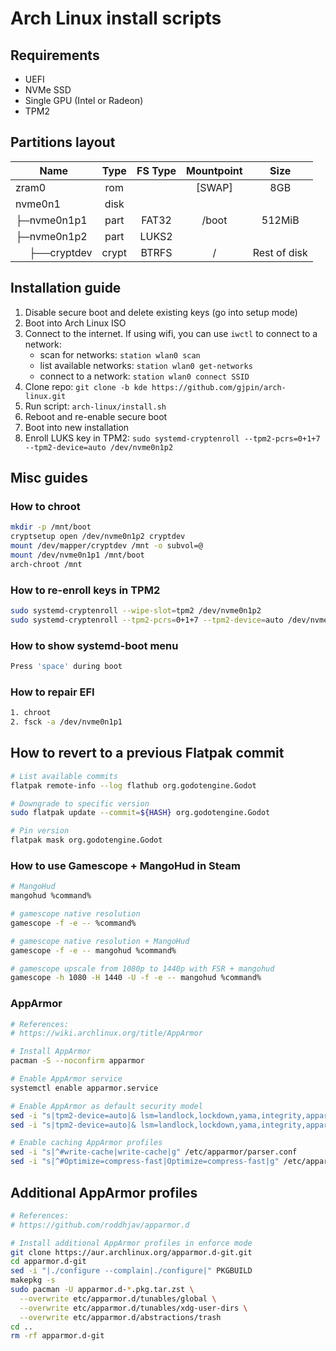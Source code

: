 # Arch Linux install scripts
## Requirements
- UEFI
- NVMe SSD
- Single GPU (Intel or Radeon)
- TPM2

## Partitions layout
| Name                                                 | Type  | FS Type | Mountpoint |      Size     |
| ---------------------------------------------------- | :---: | :-----: | :--------: | :-----------: |
| zram0                                                | rom   |         |   [SWAP]   |      8GB      |
| nvme0n1                                              | disk  |         |            |               |
| ├─nvme0n1p1                                          | part  |  FAT32  |    /boot   |    512MiB     |
| ├─nvme0n1p2                                          | part  |  LUKS2  |            |               |
| &nbsp;&nbsp;&nbsp;&nbsp;&nbsp;├──cryptdev            | crypt |  BTRFS  |     /      |  Rest of disk |

## Installation guide
1. Disable secure boot and delete existing keys (go into setup mode)
2. Boot into Arch Linux ISO
3. Connect to the internet. If using wifi, you can use `iwctl` to connect to a network:
   - scan for networks: `station wlan0 scan`
   - list available networks: `station wlan0 get-networks`
   - connect to a network: `station wlan0 connect SSID`
4. Clone repo: `git clone -b kde https://github.com/gjpin/arch-linux.git`
5. Run script: `arch-linux/install.sh`
6. Reboot and re-enable secure boot
7. Boot into new installation
8. Enroll LUKS key in TPM2: `sudo systemd-cryptenroll --tpm2-pcrs=0+1+7 --tpm2-device=auto /dev/nvme0n1p2`

## Misc guides
### How to chroot
```bash
mkdir -p /mnt/boot
cryptsetup open /dev/nvme0n1p2 cryptdev
mount /dev/mapper/cryptdev /mnt -o subvol=@
mount /dev/nvme0n1p1 /mnt/boot
arch-chroot /mnt
```

### How to re-enroll keys in TPM2
```bash
sudo systemd-cryptenroll --wipe-slot=tpm2 /dev/nvme0n1p2
sudo systemd-cryptenroll --tpm2-pcrs=0+1+7 --tpm2-device=auto /dev/nvme0n1p2
```

### How to show systemd-boot menu
```bash
Press 'space' during boot
```

### How to repair EFI
```bash
1. chroot
2. fsck -a /dev/nvme0n1p1
```

## How to revert to a previous Flatpak commit
```bash
# List available commits
flatpak remote-info --log flathub org.godotengine.Godot

# Downgrade to specific version
sudo flatpak update --commit=${HASH} org.godotengine.Godot

# Pin version
flatpak mask org.godotengine.Godot
```

### How to use Gamescope + MangoHud in Steam
```bash
# MangoHud
mangohud %command%

# gamescope native resolution
gamescope -f -e -- %command%

# gamescope native resolution + MangoHud
gamescope -f -e -- mangohud %command%

# gamescope upscale from 1080p to 1440p with FSR + mangohud
gamescope -h 1080 -H 1440 -U -f -e -- mangohud %command%
```

### AppArmor
```bash
# References:
# https://wiki.archlinux.org/title/AppArmor

# Install AppArmor
pacman -S --noconfirm apparmor

# Enable AppArmor service
systemctl enable apparmor.service

# Enable AppArmor as default security model
sed -i "s|tpm2-device=auto|& lsm=landlock,lockdown,yama,integrity,apparmor,bpf|" /boot/loader/entries/arch.conf
sed -i "s|tpm2-device=auto|& lsm=landlock,lockdown,yama,integrity,apparmor,bpf|" /boot/loader/entries/arch-lts.conf

# Enable caching AppArmor profiles
sed -i "s|^#write-cache|write-cache|g" /etc/apparmor/parser.conf
sed -i "s|^#Optimize=compress-fast|Optimize=compress-fast|g" /etc/apparmor/parser.conf
```

## Additional AppArmor profiles
```bash
# References:
# https://github.com/roddhjav/apparmor.d

# Install additional AppArmor profiles in enforce mode
git clone https://aur.archlinux.org/apparmor.d-git.git
cd apparmor.d-git
sed -i "|./configure --complain|./configure|" PKGBUILD
makepkg -s
sudo pacman -U apparmor.d-*.pkg.tar.zst \
  --overwrite etc/apparmor.d/tunables/global \
  --overwrite etc/apparmor.d/tunables/xdg-user-dirs \
  --overwrite etc/apparmor.d/abstractions/trash
cd ..
rm -rf apparmor.d-git
```